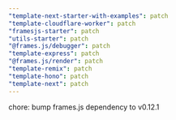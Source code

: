 ```yaml
---
"template-next-starter-with-examples": patch
"template-cloudflare-worker": patch
"framesjs-starter": patch
"utils-starter": patch
"@frames.js/debugger": patch
"template-express": patch
"@frames.js/render": patch
"template-remix": patch
"template-hono": patch
"template-next": patch
---
```


chore: bump frames.js dependency to v0.12.1
